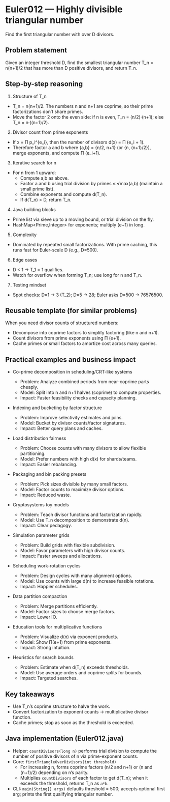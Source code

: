 # Euler012 — Highly divisible triangular number

Find the first triangular number with over D divisors.

## Problem statement

Given an integer threshold D, find the smallest triangular number T_n = n(n+1)/2 that has more than D positive divisors, and return T_n.

## Step-by-step reasoning

1) Structure of T_n
- T_n = n(n+1)/2. The numbers n and n+1 are coprime, so their prime factorizations don’t share primes.
- Move the factor 2 onto the even side: if n is even, T_n = (n/2)·(n+1); else T_n = n·((n+1)/2).

2) Divisor count from prime exponents
- If x = Π p_i^{e_i}, then the number of divisors d(x) = Π (e_i + 1).
- Therefore factor a and b where {a,b} = {n/2, n+1} (or {n, (n+1)/2}), merge exponents, and compute Π (e_i+1).

3) Iterative search for n
- For n from 1 upward:
  - Compute a,b as above.
  - Factor a and b using trial division by primes ≤ √max(a,b) (maintain a small prime list).
  - Combine exponents and compute d(T_n).
  - If d(T_n) > D, return T_n.

4) Java building blocks
- Prime list via sieve up to a moving bound, or trial division on the fly.
- HashMap<Prime,Integer> for exponents; multiply (e+1) in long.

5) Complexity
- Dominated by repeated small factorizations. With prime caching, this runs fast for Euler-scale D (e.g., D=500).

6) Edge cases
- D < 1 → T_1 = 1 qualifies.
- Watch for overflow when forming T_n; use long for n and T_n.

7) Testing mindset
- Spot checks: D=1 → 3 (T_2); D=5 → 28; Euler asks D=500 → 76576500.

## Reusable template (for similar problems)

When you need divisor counts of structured numbers:
- Decompose into coprime factors to simplify factoring (like n and n+1).
- Count divisors from prime exponents using Π (e+1).
- Cache primes or small factors to amortize cost across many queries.

## Practical examples and business impact

- Co-prime decomposition in scheduling/CRT-like systems
  - Problem: Analyze combined periods from near-coprime parts cheaply.
  - Model: Split into n and n+1 halves (coprime) to compute properties.
  - Impact: Faster feasibility checks and capacity planning.

- Indexing and bucketing by factor structure
  - Problem: Improve selectivity estimates and joins.
  - Model: Bucket by divisor counts/factor signatures.
  - Impact: Better query plans and caches.

- Load distribution fairness
  - Problem: Choose counts with many divisors to allow flexible partitioning.
  - Model: Prefer numbers with high d(x) for shards/teams.
  - Impact: Easier rebalancing.

- Packaging and bin packing presets
  - Problem: Pick sizes divisible by many small factors.
  - Model: Factor counts to maximize divisor options.
  - Impact: Reduced waste.

- Cryptosystems toy models
  - Problem: Teach divisor functions and factorization rapidly.
  - Model: Use T_n decomposition to demonstrate d(n).
  - Impact: Clear pedagogy.

- Simulation parameter grids
  - Problem: Build grids with flexible subdivision.
  - Model: Favor parameters with high divisor counts.
  - Impact: Faster sweeps and allocations.

- Scheduling work-rotation cycles
  - Problem: Design cycles with many alignment options.
  - Model: Use counts with large d(n) to increase feasible rotations.
  - Impact: Happier schedules.

- Data partition compaction
  - Problem: Merge partitions efficiently.
  - Model: Factor sizes to choose merge factors.
  - Impact: Lower IO.

- Education tools for multiplicative functions
  - Problem: Visualize d(n) via exponent products.
  - Model: Show Π(e+1) from prime exponents.
  - Impact: Strong intuition.

- Heuristics for search bounds
  - Problem: Estimate when d(T_n) exceeds thresholds.
  - Model: Use average orders and coprime splits for bounds.
  - Impact: Targeted searches.

## Key takeaways

- Use T_n’s coprime structure to halve the work.
- Convert factorization to exponent counts → multiplicative divisor function.
- Cache primes; stop as soon as the threshold is exceeded.

## Java implementation (Euler012.java)

- Helper: `countDivisors(long n)` performs trial division to compute the number of positive divisors of n via prime-exponent counts.
- Core: `firstTriangleOverDivisors(int threshold)`
  - For increasing n, forms coprime factors (n/2 and n+1) or (n and (n+1)/2) depending on n’s parity.
  - Multiplies `countDivisors` of each factor to get d(T_n); when it exceeds the threshold, returns T_n as `a*b`.
- CLI: `main(String[] args)` defaults threshold = 500; accepts optional first arg; prints the first qualifying triangular number.
